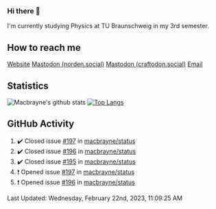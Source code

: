 ### Hi there 👋
I'm currently studying Physics at TU Braunschweig in my 3rd semester.

## How to reach me
[Website](https://florentin-schleuss.de)
<a rel="me" href="https://norden.social/@florentin">Mastodon (norden.social)</a>
<a rel="me" href="https://craftodon.social/@frodolon">Mastodon (craftodon.social)</a>
[Email](mailto:hello@macbrayne.de)

## Statistics
![Macbrayne's github stats](https://github-readme-stats.vercel.app/api?username=macbrayne&count_private=true&show_icons=true&hide_rank=true&custom_title=macbrayne's%20GitHub%20Stats)
[![Top Langs](https://github-readme-stats.vercel.app/api/top-langs/?username=macbrayne&exclude_repo=liftron&layout=compact)](https://github.com/anuraghazra/github-readme-stats)
## GitHub Activity

<!--RECENT_ACTIVITY:start-->
1. ✔️ Closed issue [#197](https://github.com/macbrayne/status/issues/197) in [macbrayne/status](https://github.com/macbrayne/status)
2. ✔️ Closed issue [#196](https://github.com/macbrayne/status/issues/196) in [macbrayne/status](https://github.com/macbrayne/status)
3. ✔️ Closed issue [#195](https://github.com/macbrayne/status/issues/195) in [macbrayne/status](https://github.com/macbrayne/status)
4. ❗️ Opened issue [#197](https://github.com/macbrayne/status/issues/197) in [macbrayne/status](https://github.com/macbrayne/status)
5. ❗️ Opened issue [#196](https://github.com/macbrayne/status/issues/196) in [macbrayne/status](https://github.com/macbrayne/status)
<!--RECENT_ACTIVITY:end-->

<!--RECENT_ACTIVITY:last_update-->
Last Updated: Wednesday, February 22nd, 2023, 11:09:25 AM
<!--RECENT_ACTIVITY:last_update_end-->


<!--
**macbrayne/macbrayne** is a ✨ _special_ ✨ repository because its `README.md` (this file) appears on your GitHub profile.

Here are some ideas to get you started:

- 🔭 I’m currently working on ...
- 🌱 I’m currently learning ...
- 👯 I’m looking to collaborate on ...
- 🤔 I’m looking for help with ...
- 💬 Ask me about ...
- 📫 How to reach me: ...
- 😄 Pronouns: ...
- ⚡ Fun fact: ...
-->
